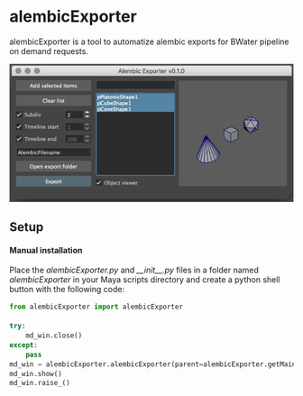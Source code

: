 # alembicExporter
alembicExporter is a tool to automatize alembic exports for BWater pipeline on demand requests.

<img src="https://github.com/AlbertoGZ-dev/alembicExporter/blob/main/documentation/alembicExporter.png"></img>

## Setup

#### Manual installation

Place the *alembicExporter.py* and *\_\_init\_\_.py* files in a folder named *alembicExporter* in your Maya scripts directory and create a python shell button with the following code:

```python
from alembicExporter import alembicExporter

try:
    md_win.close()
except:
    pass
md_win = alembicExporter.alembicExporter(parent=alembicExporter.getMainWindow())
md_win.show()
md_win.raise_()
```
